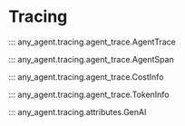 # Tracing

::: any_agent.tracing.agent_trace.AgentTrace

::: any_agent.tracing.agent_trace.AgentSpan

::: any_agent.tracing.agent_trace.CostInfo

::: any_agent.tracing.agent_trace.TokenInfo

::: any_agent.tracing.attributes.GenAI
